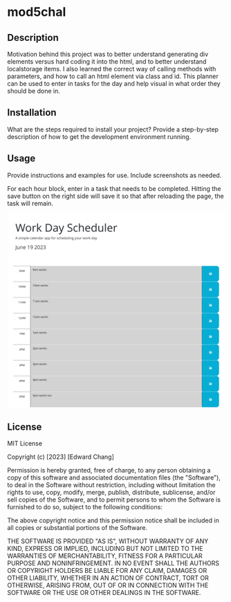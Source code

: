 # mod5chal

## Description

Motivation behind this project was to better understand generating div elements versus hard coding it into the html, and to better understand localstorage items. I also learned the correct way of calling methods with parameters, and how to call an html element via class and id. This planner can be used to enter in tasks for the day and help visual in what order they should be done in.

## Installation

What are the steps required to install your project? Provide a step-by-step description of how to get the development environment running.

## Usage

Provide instructions and examples for use. Include screenshots as needed.

For each hour block, enter in a task that needs to be completed. Hitting the save button on the right side will save it so that after reloading the page, the task will remain.

![alt text](assets/images/screenshot.png)

## License

MIT License

Copyright (c) [2023] [Edward Chang]

Permission is hereby granted, free of charge, to any person obtaining a copy
of this software and associated documentation files (the "Software"), to deal
in the Software without restriction, including without limitation the rights
to use, copy, modify, merge, publish, distribute, sublicense, and/or sell
copies of the Software, and to permit persons to whom the Software is
furnished to do so, subject to the following conditions:

The above copyright notice and this permission notice shall be included in all
copies or substantial portions of the Software.

THE SOFTWARE IS PROVIDED "AS IS", WITHOUT WARRANTY OF ANY KIND, EXPRESS OR
IMPLIED, INCLUDING BUT NOT LIMITED TO THE WARRANTIES OF MERCHANTABILITY,
FITNESS FOR A PARTICULAR PURPOSE AND NONINFRINGEMENT. IN NO EVENT SHALL THE
AUTHORS OR COPYRIGHT HOLDERS BE LIABLE FOR ANY CLAIM, DAMAGES OR OTHER
LIABILITY, WHETHER IN AN ACTION OF CONTRACT, TORT OR OTHERWISE, ARISING FROM,
OUT OF OR IN CONNECTION WITH THE SOFTWARE OR THE USE OR OTHER DEALINGS IN THE
SOFTWARE.
